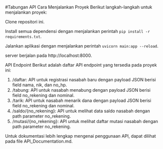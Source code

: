 #Tabungan API
Cara Menjalankan Proyek
Berikut langkah-langkah untuk menjalankan proyek:

Clone repositori ini.

Install semua dependensi dengan menjalankan perintah `pip install -r requirements.txt`.

Jalankan aplikasi dengan menjalankan perintah `uvicorn main:app --reload`.

server berjalan pada http://localhost:8000.

API Endpoint
Berikut adalah daftar API endpoint yang tersedia pada proyek ini:

1. /daftar: API untuk registrasi nasabah baru dengan payload JSON berisi field nama, nik, dan no_hp.
2. /tabung: API untuk nasabah menabung dengan payload JSON berisi field no_rekening dan nominal.
3. /tarik: API untuk nasabah menarik dana dengan payload JSON berisi field no_rekening dan nominal.
4. /saldo/{no_rekening}: API untuk melihat data saldo nasabah dengan path parameter no_rekening.
5. /mutasi/{no_rekening}: API untuk melihat daftar mutasi nasabah dengan path parameter no_rekening.

Untuk dokumentasi lebih lengkap mengenai penggunaan API, dapat dilihat pada file API_Documentation.md.
